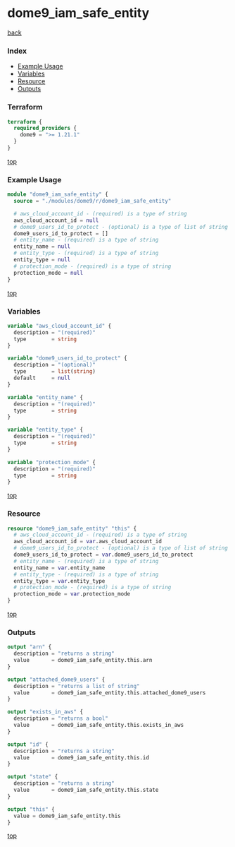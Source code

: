 # dome9_iam_safe_entity

[back](../dome9.md)

### Index

- [Example Usage](#example-usage)
- [Variables](#variables)
- [Resource](#resource)
- [Outputs](#outputs)

### Terraform

```terraform
terraform {
  required_providers {
    dome9 = ">= 1.21.1"
  }
}
```

[top](#index)

### Example Usage

```terraform
module "dome9_iam_safe_entity" {
  source = "./modules/dome9/r/dome9_iam_safe_entity"

  # aws_cloud_account_id - (required) is a type of string
  aws_cloud_account_id = null
  # dome9_users_id_to_protect - (optional) is a type of list of string
  dome9_users_id_to_protect = []
  # entity_name - (required) is a type of string
  entity_name = null
  # entity_type - (required) is a type of string
  entity_type = null
  # protection_mode - (required) is a type of string
  protection_mode = null
}
```

[top](#index)

### Variables

```terraform
variable "aws_cloud_account_id" {
  description = "(required)"
  type        = string
}

variable "dome9_users_id_to_protect" {
  description = "(optional)"
  type        = list(string)
  default     = null
}

variable "entity_name" {
  description = "(required)"
  type        = string
}

variable "entity_type" {
  description = "(required)"
  type        = string
}

variable "protection_mode" {
  description = "(required)"
  type        = string
}
```

[top](#index)

### Resource

```terraform
resource "dome9_iam_safe_entity" "this" {
  # aws_cloud_account_id - (required) is a type of string
  aws_cloud_account_id = var.aws_cloud_account_id
  # dome9_users_id_to_protect - (optional) is a type of list of string
  dome9_users_id_to_protect = var.dome9_users_id_to_protect
  # entity_name - (required) is a type of string
  entity_name = var.entity_name
  # entity_type - (required) is a type of string
  entity_type = var.entity_type
  # protection_mode - (required) is a type of string
  protection_mode = var.protection_mode
}
```

[top](#index)

### Outputs

```terraform
output "arn" {
  description = "returns a string"
  value       = dome9_iam_safe_entity.this.arn
}

output "attached_dome9_users" {
  description = "returns a list of string"
  value       = dome9_iam_safe_entity.this.attached_dome9_users
}

output "exists_in_aws" {
  description = "returns a bool"
  value       = dome9_iam_safe_entity.this.exists_in_aws
}

output "id" {
  description = "returns a string"
  value       = dome9_iam_safe_entity.this.id
}

output "state" {
  description = "returns a string"
  value       = dome9_iam_safe_entity.this.state
}

output "this" {
  value = dome9_iam_safe_entity.this
}
```

[top](#index)